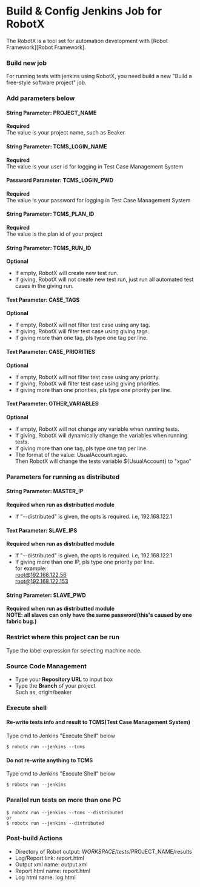 Build & Config Jenkins Job for RobotX 
=====================================

The RobotX is a tool set for automation development with [Robot Framework][Robot Framework].


### Build new job  
For running tests with jenkins using RobotX, you need build a new "Build a free-style software project" job.  


### Add parameters below  
#### String Parameter: PROJECT_NAME  
**Required**    
The value is your project name, such as Beaker

#### String Parameter: TCMS_LOGIN_NAME  
**Required**    
The value is your user id for logging in Test Case Management System

#### Password Parameter: TCMS_LOGIN_PWD  
**Required**    
The value is your password for logging in Test Case Management System

#### String Parameter: TCMS_PLAN_ID  
**Required**    
The value is the plan id of your project

#### String Parameter: TCMS_RUN_ID  
**Optional**    
* If empty, RobotX will create new test run.  
* If giving, RobotX will not create new test run, just run all automated test cases in the giving run.  

#### Text Parameter: CASE_TAGS  
**Optional**    
* If empty, RobotX will not filter test case using any tag.  
* If giving, RobotX will filter test case using giving tags.  
* If giving more than one tag,  pls type one tag per line.  

#### Text Parameter: CASE_PRIORITIES  
**Optional**    
* If empty, RobotX will not filter test case using any priority.  
* If giving, RobotX will filter test case using giving priorities.  
* If giving more than one priorities, pls type one priority per line.  

#### Text Parameter: OTHER_VARIABLES  
**Optional**    
* If empty, RobotX will not change any variable when running tests.  
* If giving, RobotX will dynamically change the variables when running tests.
* If giving more than one tag,  pls type one tag per line.  
* The format of the value: UsualAccount:xgao.  
  Then RobotX will change the tests variable ${UsualAccount} to "xgao"  


### Parameters for running as distributed 
#### String Parameter: MASTER_IP  
**Required when run as distributted module**   
* If "--distributed" is given, the opts is required. i.e, 192.168.122.1

#### Text Parameter: SLAVE_IPS  
**Required when run as distributted module**   
* If "--distributed" is given, the opts is required. i.e, 192.168.122.1
* If giving more than one IP, pls type one priority per line.  
      for example:   
      root@192.168.122.56   
      root@192.168.122.153   

#### String Parameter: SLAVE_PWD   
**Required when run as distributted module**   
**NOTE: all slaves can only have the same password(this's caused by one fabric bug.)**


### Restrict where this project can be run  
Type the label expression for selecting machine node.


### Source Code Management  
* Type your **Repository URL** to input box  
* Type the **Branch** of your project  
  Such as, origin/beaker  


### Execute shell  
#### Re-write tests info and result to TCMS(Test Case Management System)
Type cmd to Jenkins "Execute Shell" below
  
    $ robotx run --jenkins --tcms

#### Do not re-write anything to TCMS  
Type cmd to Jenkins "Execute Shell" below  

    $ robotx run --jenkins

### Parallel run tests on more than one PC   

    $ robotx run --jenkins --tcms --distributed
    or   
    $ robotx run --jenkins --distributed
   

### Post-build Actions  
* Directory of Robot output: $WORKSPACE/tests/$PROJECT_NAME/results
* Log/Report link: report.html
* Output xml name: output.xml
* Report html name: report.html
* Log html name: log.html


